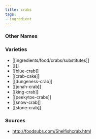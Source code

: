 ```yaml
---
title: crabs
tags:
- ingredient
---
```



### Other Names


### Varieties

* [[ingredients/food/crabs/substitutes]]
* [[]]
* [[blue-crab]]
* [[crab-cake]]
* [[dungeness-crab]]
* [[jonah-crab]]
* [[king-crab]]
* [[peekytoe-crabs]]
* [[snow-crab]]
* [[stone-crab]]

### Sources
* http://foodsubs.com/Shelfishcrab.html

